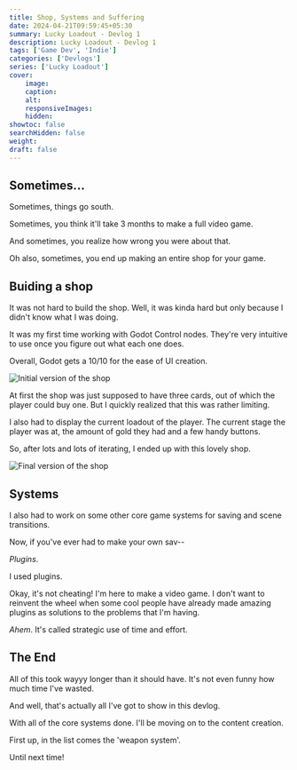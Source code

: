 ```yaml
---
title: Shop, Systems and Suffering
date: 2024-04-21T09:59:45+05:30
summary: Lucky Loadout - Devlog 1
description: Lucky Loadout - Devlog 1
tags: ['Game Dev', 'Indie']
categories: ['Devlogs']
series: ['Lucky Loadout']
cover:
    image:
    caption:
    alt:
    responsiveImages:
    hidden:
showtoc: false
searchHidden: false
weight: 
draft: false
---
```


## Sometimes...

Sometimes, things go south.

Sometimes, you think it'll take 3 months to make a full video game.

And sometimes, you realize how wrong you were about that.

Oh also, sometimes, you end up making an entire shop for your game.

## Buiding a shop

It was not hard to build the shop. Well, it was kinda hard but only because I didn't know what I was doing.

It was my first time working with Godot Control nodes. They're very intuitive to use once you figure out what each one does.

Overall, Godot gets a 10/10 for the ease of UI creation.

![Initial version of the shop](/images/posts/Lucky_Loadout_Devlog_1_01.png#center)

At first the shop was just supposed to have three cards, out of which the player could buy one. But I quickly realized that this was rather limiting.

I also had to display the current loadout of the player. The current stage the player was at, the amount of gold they had and a few handy buttons.

So, after lots and lots of iterating, I ended up with this lovely shop.

![Final version of the shop](/images/posts/Lucky_Loadout_Devlog_1_02.png#center)

## Systems

I also had to work on some other core game systems for saving and scene transitions.

Now, if you've ever had to make your own sav--

*Plugins*.

I used plugins.

Okay, it's not cheating! I'm here to make a video game. I don't want to reinvent the wheel when some cool people have already made amazing plugins as solutions to the problems that I'm having.

*Ahem*. It's called strategic use of time and effort.

## The End

All of this took wayyy longer than it should have. It's not even funny how much time I've wasted.

And well, that's actually all I've got to show in this devlog.

With all of the core systems done. I'll be moving on to the content creation.

First up, in the list comes the 'weapon system'.

Until next time!

